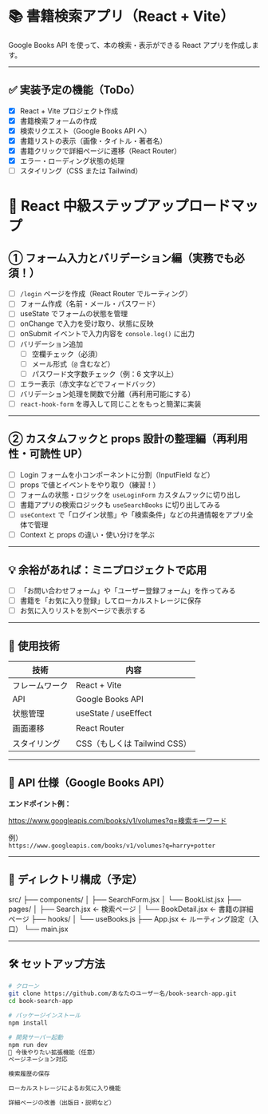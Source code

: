 # 📚 書籍検索アプリ（React + Vite）

Google Books API を使って、本の検索・表示ができる React アプリを作成します。

---

## ✅ 実装予定の機能（ToDo）

- [x] React + Vite プロジェクト作成
- [x] 書籍検索フォームの作成
- [x] 検索リクエスト（Google Books API へ）
- [x] 書籍リストの表示（画像・タイトル・著者名）
- [x] 書籍クリックで詳細ページに遷移（React Router）
- [x] エラー・ローディング状態の処理
- [ ] スタイリング（CSS または Tailwind）

# 📌 React 中級ステップアップロードマップ

## ① フォーム入力とバリデーション編（実務でも必須！）

- [ ] `/login` ページを作成（React Router でルーティング）
- [ ] フォーム作成（名前・メール・パスワード）
- [ ] useState でフォームの状態を管理
- [ ] onChange で入力を受け取り、状態に反映
- [ ] onSubmit イベントで入力内容を `console.log()` に出力
- [ ] バリデーション追加
  - [ ] 空欄チェック（必須）
  - [ ] メール形式（`@` 含むなど）
  - [ ] パスワード文字数チェック（例：6 文字以上）
- [ ] エラー表示（赤文字などでフィードバック）
- [ ] バリデーション処理を関数で分離（再利用可能にする）
- [ ] `react-hook-form` を導入して同じことをもっと簡潔に実装

---

## ② カスタムフックと props 設計の整理編（再利用性・可読性 UP）

- [ ] Login フォームを小コンポーネントに分割（InputField など）
- [ ] props で値とイベントをやり取り（練習！）
- [ ] フォームの状態・ロジックを `useLoginForm` カスタムフックに切り出し
- [ ] 書籍アプリの検索ロジックも `useSearchBooks` に切り出してみる
- [ ] `useContext` で「ログイン状態」や「検索条件」などの共通情報をアプリ全体で管理
- [ ] Context と props の違い・使い分けを学ぶ

---

## 💡 余裕があれば：ミニプロジェクトで応用

- [ ] 「お問い合わせフォーム」や「ユーザー登録フォーム」を作ってみる
- [ ] 書籍を「お気に入り登録」してローカルストレージに保存
- [ ] お気に入りリストを別ページで表示する

---

## 🔧 使用技術

| 技術           | 内容                         |
| -------------- | ---------------------------- |
| フレームワーク | React + Vite                 |
| API            | Google Books API             |
| 状態管理       | useState / useEffect         |
| 画面遷移       | React Router                 |
| スタイリング   | CSS（もしくは Tailwind CSS） |

---

## 🔗 API 仕様（Google Books API）

**エンドポイント例：**

https://www.googleapis.com/books/v1/volumes?q=検索キーワード

例）  
`https://www.googleapis.com/books/v1/volumes?q=harry+potter`

---

## 📁 ディレクトリ構成（予定）

src/
├── components/
│ ├── SearchForm.jsx
│ └── BookList.jsx
├── pages/
│ ├── Search.jsx ← 検索ページ
│ └── BookDetail.jsx ← 書籍の詳細ページ
├── hooks/
│ └── useBooks.js
├── App.jsx ← ルーティング設定（入口）
└── main.jsx

---

## 🛠 セットアップ方法

```bash
# クローン
git clone https://github.com/あなたのユーザー名/book-search-app.git
cd book-search-app

# パッケージインストール
npm install

# 開発サーバー起動
npm run dev
🎯 今後やりたい拡張機能（任意）
ページネーション対応

検索履歴の保存

ローカルストレージによるお気に入り機能

詳細ページの改善（出版日・説明など）
```
